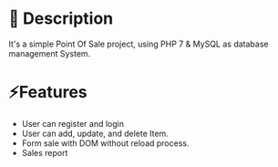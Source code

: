 # 📑 Description

It's a simple Point Of Sale project, using PHP 7 & MySQL as database management System.

# ⚡Features

- User can register and login
- User can add, update, and delete Item.
- Form sale with DOM without reload process.
- Sales report

